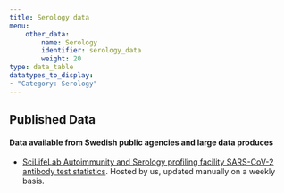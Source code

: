 ```yaml
---
title: Serology data
menu:
    other_data:
        name: Serology
        identifier: serology_data
        weight: 20
type: data_table
datatypes_to_display:
- "Category: Serology"
---
```


## Published Data

#### Data available from Swedish public agencies and large data produces

* [SciLifeLab Autoimmunity and Serology profiling facility SARS-CoV-2 antibody test statistics](../serology-statistics). Hosted by us, updated manually on a weekly basis.  
